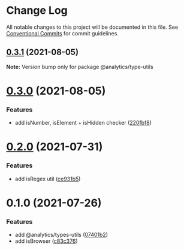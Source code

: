 # Change Log

All notable changes to this project will be documented in this file.
See [Conventional Commits](https://conventionalcommits.org) for commit guidelines.

## [0.3.1](https://github.com/DavidWells/analytics/tree/master/packages/analytics-util-types/compare/@analytics/type-utils@0.3.0...@analytics/type-utils@0.3.1) (2021-08-05)

**Note:** Version bump only for package @analytics/type-utils





# [0.3.0](https://github.com/DavidWells/analytics/tree/master/packages/analytics-util-types/compare/@analytics/type-utils@0.2.0...@analytics/type-utils@0.3.0) (2021-08-05)


### Features

* add isNumber, isElement + isHidden checker ([220fbf8](https://github.com/DavidWells/analytics/tree/master/packages/analytics-util-types/commit/220fbf8))





# [0.2.0](https://github.com/DavidWells/analytics/tree/master/packages/analytics-util-types/compare/@analytics/type-utils@0.1.0...@analytics/type-utils@0.2.0) (2021-07-31)


### Features

* add isRegex util ([ce931b5](https://github.com/DavidWells/analytics/tree/master/packages/analytics-util-types/commit/ce931b5))





# 0.1.0 (2021-07-26)


### Features

* add @analytics/types-utils ([07401b2](https://github.com/DavidWells/analytics/tree/master/packages/analytics-util-types/commit/07401b2))
* add isBrowser ([c83c376](https://github.com/DavidWells/analytics/tree/master/packages/analytics-util-types/commit/c83c376))
